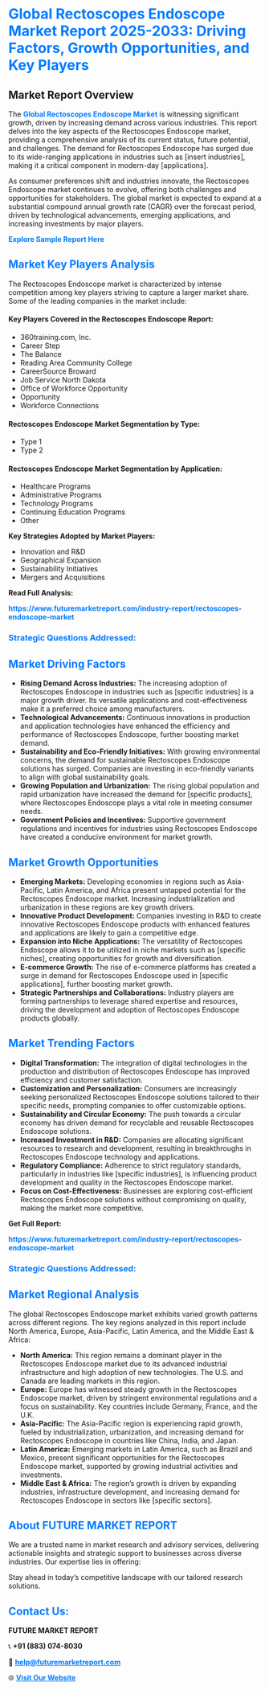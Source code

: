 <h1 style="color: #007BFF;">Global Rectoscopes Endoscope Market Report 2025-2033: Driving Factors, Growth Opportunities, and Key Players</h1>

<section id="overview">
<h2>Market Report Overview</h2>
<p>The <a href="https://www.futuremarketreport.com/industry-report/rectoscopes-endoscope-market" style="color: #007BFF; text-decoration: none;"><strong>Global Rectoscopes Endoscope Market</strong></a> is witnessing significant growth, driven by increasing demand across various industries. This report delves into the key aspects of the Rectoscopes Endoscope market, providing a comprehensive analysis of its current status, future potential, and challenges. The demand for Rectoscopes Endoscope has surged due to its wide-ranging applications in industries such as [insert industries], making it a critical component in modern-day [applications].</p>
<p>As consumer preferences shift and industries innovate, the Rectoscopes Endoscope market continues to evolve, offering both challenges and opportunities for stakeholders. The global market is expected to expand at a substantial compound annual growth rate (CAGR) over the forecast period, driven by technological advancements, emerging applications, and increasing investments by major players.</p>
</section>

<section id="overview">
<p><a href="https://www.futuremarketreport.com/request-sample/reportId=35124" style="color: #007BFF; text-decoration: none;"><strong>Explore Sample Report Here</strong></a></p>
</section>

<section id="key-players">
<h2 style="color: #007BFF;">Market Key Players Analysis</h2>
<p>The Rectoscopes Endoscope market is characterized by intense competition among key players striving to capture a larger market share. Some of the leading companies in the market include:</p>
<h4>Key Players Covered in the Rectoscopes Endoscope Report:</h4>
<ul><li>360training.com, Inc.</li><li>Career Step</li><li>The Balance</li><li>Reading Area Community College</li><li>CareerSource Broward</li><li>Job Service North Dakota</li><li>Office of Workforce Opportunity</li><li>Opportunity</li><li>Workforce Connections</li></ul>
<h4>Rectoscopes Endoscope Market Segmentation by Type:</h4>
<ul><li>Type 1</li><li>Type 2</li></ul>

<h4>Rectoscopes Endoscope Market Segmentation by Application:</h4>
<ul><li>Healthcare Programs</li><li>Administrative Programs</li><li>Technology Programs</li><li>Continuing Education Programs</li><li>Other</li></ul>
<p><strong>Key Strategies Adopted by Market Players:</strong></p>
<ul>
<li>Innovation and R&D</li>
<li>Geographical Expansion</li>
<li>Sustainability Initiatives</li>
<li>Mergers and Acquisitions</li>
</ul>
</section>

<section>
<p><strong>Read Full Analysis: </strong></p><a href="https://www.futuremarketreport.com/industry-report/rectoscopes-endoscope-market" style="color: #007BFF; text-decoration: none;"><strong>https://www.futuremarketreport.com/industry-report/rectoscopes-endoscope-market</strong></a>
<h3 style="color: #007BFF;">Strategic Questions Addressed:</h3>
</section>

<section id="driving-factors">
<h2 style="color: #007BFF;">Market Driving Factors</h2>
<ul>
<li><strong>Rising Demand Across Industries:</strong> The increasing adoption of Rectoscopes Endoscope in industries such as [specific industries] is a major growth driver. Its versatile applications and cost-effectiveness make it a preferred choice among manufacturers.</li>
<li><strong>Technological Advancements:</strong> Continuous innovations in production and application technologies have enhanced the efficiency and performance of Rectoscopes Endoscope, further boosting market demand.</li>
<li><strong>Sustainability and Eco-Friendly Initiatives:</strong> With growing environmental concerns, the demand for sustainable Rectoscopes Endoscope solutions has surged. Companies are investing in eco-friendly variants to align with global sustainability goals.</li>
<li><strong>Growing Population and Urbanization:</strong> The rising global population and rapid urbanization have increased the demand for [specific products], where Rectoscopes Endoscope plays a vital role in meeting consumer needs.</li>
<li><strong>Government Policies and Incentives:</strong> Supportive government regulations and incentives for industries using Rectoscopes Endoscope have created a conducive environment for market growth.</li>
</ul>
</section>

<section id="growth-opportunities">
<h2 style="color: #007BFF;">Market Growth Opportunities</h2>
<ul>
<li><strong>Emerging Markets:</strong> Developing economies in regions such as Asia-Pacific, Latin America, and Africa present untapped potential for the Rectoscopes Endoscope market. Increasing industrialization and urbanization in these regions are key growth drivers.</li>
<li><strong>Innovative Product Development:</strong> Companies investing in R&D to create innovative Rectoscopes Endoscope products with enhanced features and applications are likely to gain a competitive edge.</li>
<li><strong>Expansion into Niche Applications:</strong> The versatility of Rectoscopes Endoscope allows it to be utilized in niche markets such as [specific niches], creating opportunities for growth and diversification.</li>
<li><strong>E-commerce Growth:</strong> The rise of e-commerce platforms has created a surge in demand for Rectoscopes Endoscope used in [specific applications], further boosting market growth.</li>
<li><strong>Strategic Partnerships and Collaborations:</strong> Industry players are forming partnerships to leverage shared expertise and resources, driving the development and adoption of Rectoscopes Endoscope products globally.</li>
</ul>
</section>

<section id="trending-factors">
<h2 style="color: #007BFF;">Market Trending Factors</h2>
<ul>
<li><strong>Digital Transformation:</strong> The integration of digital technologies in the production and distribution of Rectoscopes Endoscope has improved efficiency and customer satisfaction.</li>
<li><strong>Customization and Personalization:</strong> Consumers are increasingly seeking personalized Rectoscopes Endoscope solutions tailored to their specific needs, prompting companies to offer customizable options.</li>
<li><strong>Sustainability and Circular Economy:</strong> The push towards a circular economy has driven demand for recyclable and reusable Rectoscopes Endoscope solutions.</li>
<li><strong>Increased Investment in R&D:</strong> Companies are allocating significant resources to research and development, resulting in breakthroughs in Rectoscopes Endoscope technology and applications.</li>
<li><strong>Regulatory Compliance:</strong> Adherence to strict regulatory standards, particularly in industries like [specific industries], is influencing product development and quality in the Rectoscopes Endoscope market.</li>
<li><strong>Focus on Cost-Effectiveness:</strong> Businesses are exploring cost-efficient Rectoscopes Endoscope solutions without compromising on quality, making the market more competitive.</li>
</ul>
</section>

<section>
<p><strong>Get Full Report: </strong></p><a href="https://www.futuremarketreport.com/industry-report/rectoscopes-endoscope-market" style="color: #007BFF; text-decoration: none;"><strong>https://www.futuremarketreport.com/industry-report/rectoscopes-endoscope-market</strong></a>
<h3 style="color: #007BFF;">Strategic Questions Addressed:</h3>
</section>


<section id="regional-analysis">
<h2 style="color: #007BFF;">Market Regional Analysis</h2>
<p>The global Rectoscopes Endoscope market exhibits varied growth patterns across different regions. The key regions analyzed in this report include North America, Europe, Asia-Pacific, Latin America, and the Middle East & Africa:</p>
<ul>
<li><strong>North America:</strong> This region remains a dominant player in the Rectoscopes Endoscope market due to its advanced industrial infrastructure and high adoption of new technologies. The U.S. and Canada are leading markets in this region.</li>
<li><strong>Europe:</strong> Europe has witnessed steady growth in the Rectoscopes Endoscope market, driven by stringent environmental regulations and a focus on sustainability. Key countries include Germany, France, and the U.K.</li>
<li><strong>Asia-Pacific:</strong> The Asia-Pacific region is experiencing rapid growth, fueled by industrialization, urbanization, and increasing demand for Rectoscopes Endoscope in countries like China, India, and Japan.</li>
<li><strong>Latin America:</strong> Emerging markets in Latin America, such as Brazil and Mexico, present significant opportunities for the Rectoscopes Endoscope market, supported by growing industrial activities and investments.</li>
<li><strong>Middle East & Africa:</strong> The region’s growth is driven by expanding industries, infrastructure development, and increasing demand for Rectoscopes Endoscope in sectors like [specific sectors].</li>
</ul>
</section>

<footer>
<h2 style="color: #007BFF;">About FUTURE MARKET REPORT</h2>
<p>We are a trusted name in market research and advisory services, delivering actionable insights and strategic support to businesses across diverse industries. Our expertise lies in offering:</p>

<p>Stay ahead in today’s competitive landscape with our tailored research solutions.</p>

<h2 style="color: #007BFF;">Contact Us:</h2>
<p><strong>FUTURE MARKET REPORT</strong></p>
<p>📞 <strong>+91 (883) 074-8030</strong></p>
<p>📧 <strong><a href="mailto:help@futuremarketreport.com" style="color: #007BFF;">help@futuremarketreport.com</a></strong></p>
<p>🌐 <strong><a href="https://www.futuremarketreport.com/" style="color: #007BFF;">Visit Our Website</a></strong></p>
</footer>
